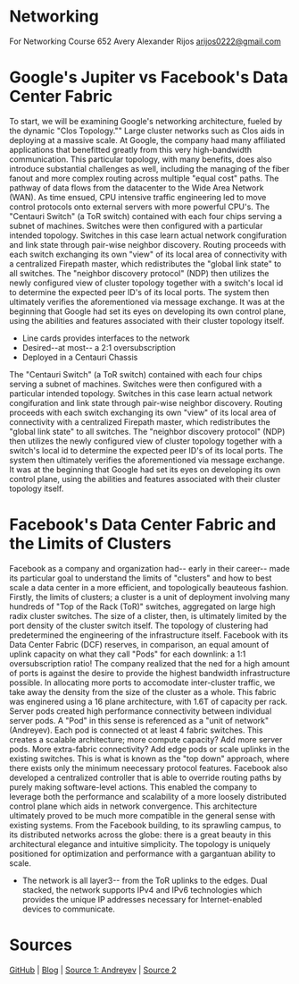 # Networking
For Networking Course 652
Avery Alexander Rijos
arijos0222@gmail.com

# Google's Jupiter vs Facebook's Data Center Fabric



To start, we will be examining Google's networking architecture, fueled by the dynamic "Clos Topology."" Large cluster networks such as Clos aids in deploying at a massive scale. At Google, the company haad many affiliated applications that benefitted greatly from this very high-bandwidth communication. This particular topology, with many benefits, does also introduce substantial challenges as well, including the managing of the fiber fanout and more complex routing across multiple "equal cost" paths. The pathway of data flows from the datacenter to the Wide Area Network (WAN). As time ensued, CPU intensive traffic engineering led to move control protocols onto external servers with more powerful CPU's. The "Centauri Switch" (a ToR switch) contained with each four chips serving a subnet of machines. Switches were then configured with a particular intended topology. Switches in this case learn actual network congifuration and link state through pair-wise neighbor discovery. Routing proceeds with each switch exchanging its own "view" of its local area of connectivity with a centralized Firepath master, which redistributes the "global link state" to all switches. The "neighbor discovery protocol" (NDP) then utilizes the newly configured view of cluster topology together with a switch's local id to determine the expected peer ID's of its local ports. The system then ultimately verifies the aforementioned via message exchange. It was at the beginning that Google had set its eyes on developing its own control plane, using the abilities and features associated with their cluster topology itself. 

  - Line cards provides interfaces to the network
  - Desired--at most-- a 2:1 oversubscription
  - Deployed in a Centauri Chassis

The "Centauri Switch" (a ToR switch) contained with each four chips serving a subnet of machines. Switches were then configured with a particular intended topology. Switches in this case learn actual network congifuration and link state through pair-wise neighbor discovery. Routing proceeds with each switch exchanging its own "view" of its local area of connectivity with a centralized Firepath master, which redistributes the "global link state" to all switches. The "neighbor discovery protocol" (NDP) then utilizes the newly configured view of cluster topology together with a switch's local id to determine the expected peer ID's of its local ports. The system then ultimately verifies the aforementioned via message exchange. It was at the beginning that Google had set its eyes on developing its own control plane, using the abilities and features associated with their cluster topology itself. 

# Facebook's Data Center Fabric and the Limits of Clusters
Facebook as a company and organization had-- early in their career-- made its particular goal to understand the limits of "clusters" and how to best scale a data center in a more efficient, and topologically beauteous fashion. Firstly, the limits of clusters; a cluster is a unit of deployment involving many hundreds of "Top of the Rack (ToR)" switches, aggregated on large high radix cluster switches. The size of a clister, then, is ultimately limited by the port density of the cluster switch itself. The topology of clustering had predetermined the engineering of the infrastructure itself. Facebook with its Data Center Fabric (DCF) reserves, in comparison, an equal amount of uplink capacity on what they call "Pods" for each downlink: a 1:1 oversubscription ratio! The company realized that the ned for a high amount of ports is against the desire to provide the highest bandwidth infrastructure possible. In allocating more ports to accomodate inter-cluster traffic, we take away the density from the size of the cluster as a whole. This fabric was enginered using a 16 plane architecture, with 1.6T of capacity per rack. Server pods created high performance connectivity between individual server pods. A "Pod" in this sense is referenced as a "unit of network" (Andreyev). Each pod is connected ot at least 4 fabric switches. This creates a scalable architecture; more compute capacity? Add more server pods. More extra-fabric connectivity? Add edge pods or scale uplinks in the existing switches. This is what is known as the "top down" approach, where there exists only the minimum neecessary protocol features. Facebook also developed a centralized controller that is able to override routing paths by purely making software-level actions. This enabled the company to leverage both the performance and scalability of a more loosely distributed control plane which aids in network convergence. This architecture ultimately proved to be much more compatible in the general sense with existing systems. From the Facebook building, to its sprawling campus, to its distributed networks across the globe: there is a great beauty in this architectural elegance and intuitive simplicity. The topology is uniquely positioned for optimization and performance with a gargantuan ability to scale.

- The network is all layer3-- from the ToR uplinks to the edges. Dual stacked, the network supports IPv4 and IPv6 technologies which provides the unique IP addresses necessary for Internet-enabled devices to communicate.

# Sources

[GitHub](http://github.com)
|
[Blog](https://polymathictendencies.blogspot.com/2020/06/polymathic-tendencies-blog-for-all.html)
|
[Source 1: Andreyev](https://engineering.fb.com/production-engineering/introducing-data-center-fabric-the-next-generation-facebook-data-center-network/)
|
[Source 2](https://dl.acm.org/doi/pdf/10.1145/2975159)




